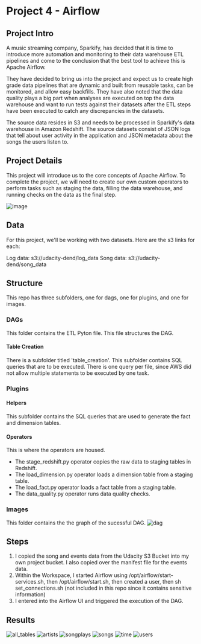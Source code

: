 # Project 4 - Airflow

## Project Intro
A music streaming company, Sparkify, has decided that it is time to introduce more automation and monitoring to their data warehouse ETL pipelines and come to the conclusion that the best tool to achieve this is Apache Airflow.

They have decided to bring us into the project and expect us to create high grade data pipelines that are dynamic and built from reusable tasks, can be monitored, and allow easy backfills. They have also noted that the data quality plays a big part when analyses are executed on top the data warehouse and want to run tests against their datasets after the ETL steps have been executed to catch any discrepancies in the datasets.

The source data resides in S3 and needs to be processed in Sparkify's data warehouse in Amazon Redshift. The source datasets consist of JSON logs that tell about user activity in the application and JSON metadata about the songs the users listen to.

## Project Details
This project will introduce us to the core concepts of Apache Airflow. To complete the project, we will need to create our own custom operators to perform tasks such as staging the data, filling the data warehouse, and running checks on the data as the final step.

![image](https://video.udacity-data.com/topher/2019/January/5c48a861_example-dag/example-dag.png)

## Data
For this project, we'll be working with two datasets. Here are the s3 links for each:

Log data: s3://udacity-dend/log_data
Song data: s3://udacity-dend/song_data

## Structure
This repo has three subfolders, one for dags, one for plugins, and one for images.

### DAGs
This folder contains the ETL Pyton file. This file structures the DAG.

#### Table Creation
There is a subfolder titled 'table_creation'. This subfolder contains SQL queries that are to be executed. There is one query per file, since AWS did not allow multiple statements to be executed by one task.

### Plugins

#### Helpers
This subfolder contains the SQL queries that are used to generate the fact and dimension tables.

#### Operators
This is where the operators are housed. 

* The stage_redshift.py operator copies the raw data to staging tables in Redshift.
* The load_dimension.py operator loads a dimension table from a staging table.
* The load_fact.py operator loads a fact table from a staging table.
* The data_quality.py operator runs data quality checks.


### Images
This folder contains the the graph of the sucessful DAG.
![dag](/airflow/images/dag.png)

## Steps
1. I copied the song and events data from the Udacity S3 Bucket into my own project bucket. I also copied over the manifest file for the events data.
2. Within the Workspace, I started Airflow using /opt/airflow/start-services.sh, then /opt/airflow/start.sh, then created a user, then sh set_connections.sh (not included in this repo since it contains sensitive information)
3. I entered into the Airflow UI and triggered the execution of the DAG. 

## Results
![all_tables](/airflow/images/all_tables.png)
![artists](/airflow/images/artists.png)
![songplays](/airflow/images/songplays.png)
![songs](/airflow/images/songs.png)
![time](/airflow/images/time.png)
![users](/airflow/images/users.png)